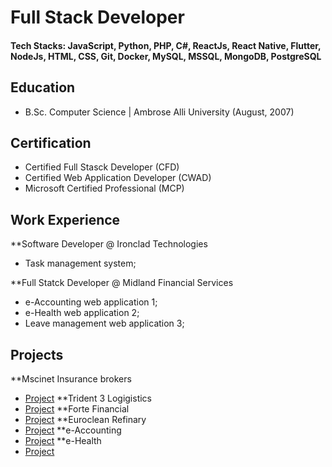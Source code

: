 # Full Stack Developer

#### Tech Stacks: JavaScript, Python, PHP, C#, ReactJs, React Native, Flutter, NodeJs, HTML, CSS, Git, Docker, MySQL, MSSQL, MongoDB, PostgreSQL

## Education
- B.Sc. Computer Science | Ambrose Alli University (August, 2007)

## Certification
- Certified Full Stasck Developer (CFD)
- Certified Web Application Developer (CWAD)
- Microsoft Certified Professional (MCP)

## Work Experience
**Software Developer @ Ironclad Technologies
- Task management system;

**Full Statck Developer @ Midland Financial Services
- e-Accounting web application 1;
- e-Health web application 2;
- Leave management web application 3;

## Projects
**Mscinet Insurance brokers
- [Project](http://mcsinetinsurancebrokers.com.ng/)
**Trident 3 Logigistics
- [Project](https://tri3logistics.com/)
**Forte Financial
- [Project](https://fortefinancial.com.ng/)
**Euroclean Refinary
- [Project](https://eurocleanrefinery.com.ng/)
**e-Accounting
- [Project](localhost/intranet)
**e-Health
- [Project](localhost/intranet)
